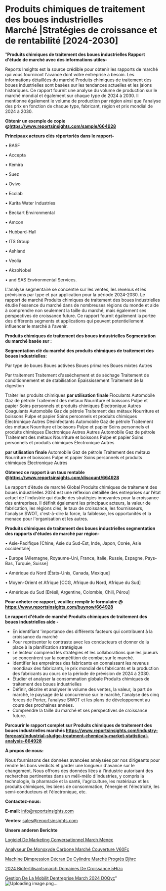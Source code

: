 # Produits chimiques de traitement des boues industrielles Marché |Stratégies de croissance et de rentabilité [2024-2030]

"<strong>Produits chimiques de traitement des boues industrielles Rapport d'étude de marché avec des informations utiles-</strong>

Reports Insights est la source crédible pour obtenir les rapports de marché qui vous fourniront l'avance dont votre entreprise a besoin. Les informations détaillées du marché Produits chimiques de traitement des boues industrielles sont basées sur les tendances actuelles et les jalons historiques. Ce rapport fournit une analyse du volume de production sur le marché mondial et également sur chaque type de 2024 à 2030. Il mentionne également le volume de production par région ainsi que l'analyse des prix en fonction de chaque type, fabricant, région et prix mondial de 2024 à 2030.

<strong><b>Obtenir un exemple de copie @</b></strong><a href=https://www.reportsinsights.com/sample/664928><strong><b>https://www.reportsinsights.com/sample/664928</b></strong></a>

<b>Principaux acteurs clés répertoriés dans le rapport-</b>

<b> </b>• BASF

• Accepta

• Kemira

• Suez

• Ovivo

• Ecolab

• Kurita Water Industries

• Beckart Environmental

• Amcon

• Hubbard-Hall

• ITS Group

• Ashland

• Veolia

• AkzoNobel

• and SAS Environmental Services.

L'analyse segmentaire se concentre sur les ventes, les revenus et les prévisions par type et par application pour la période 2024-2030. Le rapport de marché Produits chimiques de traitement des boues industrielles étudie l'essence du marché dans de nombreuses régions du monde et aide à comprendre non seulement la taille du marché, mais également ses perspectives de croissance future. Ce rapport fournit également la portée des différents segments et applications qui peuvent potentiellement influencer le marché à l'avenir.

<strong>Produits chimiques de traitement des boues industrielles Segmentation du marché basée sur :</strong>

<strong> Segmentation clé du marché des produits chimiques de traitement des boues industrielles: </strong>

Par type de boues
Boues activées
Boues primaires
Boues mixtes
Autres

Par traitement
Traitement d'assèchement et de séchage
Traitement de conditionnement et de stabilisation
Épaississement
Traitement de la digestion

Traiter les produits chimiques <strong> par utilisation finale </strong>
Floculants
Automobile
Gaz de pétrole
Traitement des métaux
Nourriture et boissons
Pulpe et papier
Soins personnels et produits chimiques
Électronique
Autres
Coagulants
Automobile
Gaz de pétrole
Traitement des métaux
Nourriture et boissons
Pulpe et papier
Soins personnels et produits chimiques
Électronique
Autres
Désinfectants
Automobile
Gaz de pétrole
Traitement des métaux
Nourriture et boissons
Pulpe et papier
Soins personnels et produits chimiques
Électronique
Autres
Autres
Automobile
Gaz de pétrole
Traitement des métaux
Nourriture et boissons
Pulpe et papier
Soins personnels et produits chimiques
Électronique
Autres

<strong> par utilisation finale </strong>
Automobile
Gaz de pétrole
Traitement des métaux
Nourriture et boissons
Pulpe et papier
Soins personnels et produits chimiques
Électronique
Autres

<strong><b>Obtenez ce rapport à un taux rentable @</b></strong><a href=https://www.reportsinsights.com/discount/664928><strong><b>https://www.reportsinsights.com/discount/664928</b></strong></a>

Le rapport d’étude de marché Global Produits chimiques de traitement des boues industrielles 2024 est une réflexion détaillée des entreprises sur l’état actuel de l’industrie qui étudie des stratégies innovantes pour la croissance des entreprises. Il définit également les principaux acteurs, la valeur de fabrication, les régions clés, le taux de croissance, les fournisseurs, l'analyse SWOT, c'est-à-dire la force, la faiblesse, les opportunités et la menace pour l'organisation et les autres.

<strong>Produits chimiques de traitement des boues industrielles segmentation des rapports d'études de marché par région-</strong>

• Asie-Pacifique [Chine, Asie du Sud-Est, Inde, Japon, Corée, Asie occidentale]

• Europe [Allemagne, Royaume-Uni, France, Italie, Russie, Espagne, Pays-Bas, Turquie, Suisse]

• Amérique du Nord [États-Unis, Canada, Mexique]

• Moyen-Orient et Afrique [CCG, Afrique du Nord, Afrique du Sud]

• Amérique du Sud [Brésil, Argentine, Colombie, Chili, Pérou]

<strong>Pour acheter ce rapport, veuillez remplir le formulaire @   <a href=https://www.reportsinsights.com/buynow/664928>https://www.reportsinsights.com/buynow/664928</a></strong>

<strong>Le rapport d'étude de marché Produits chimiques de traitement des boues industrielles aide -</strong>
<ul>
  <li>En identifiant 'importance des différents facteurs qui contribuent à la croissance du marché</li>
  <li>Pour représenter le contraste avec les conducteurs et donner de la place à la planification stratégique</li>
  <li>Le lecteur comprend les stratégies et les collaborations que les joueurs se concentrent sur la compétition de combat sur le marché.</li>
  <li>Identifier les empreintes des fabricants en connaissant les revenus mondiaux des fabricants, le prix mondial des fabricants et la production des fabricants au cours de la période de prévision de 2024 à 2030.</li>
  <li>Étudier et analyser la consommation globale Produits chimiques de traitement des boues industrielles</li>
  <li>Définir, décrire et analyser le volume des ventes, la valeur, la part de marché, le paysage de la concurrence sur le marché, l'analyse des cinq forces de Porter, l'analyse SWOT et les plans de développement au cours des prochaines années.</li>
  <li>Comprendre la taille du marché et ses perspectives de croissance future.</li>
</ul>

<strong>Parcourir le rapport complet sur Produits chimiques de traitement des boues industrielles marchés <a href=https://www.reportsinsights.com/industry-forecast/industrial-sludge-treatment-chemicals-market-statistical-analysis-664928>https://www.reportsinsights.com/industry-forecast/industrial-sludge-treatment-chemicals-market-statistical-analysis-664928</a></strong>

<strong>À propos de nous:</strong>

Nous fournissons des données avancées analysées par nos dirigeants pour rendre les bons verdicts et garder une longueur d'avance sur le changement. Nous offrons des données liées à l'industrie autorisant des recherches pertinentes dans un méli-mélo d'industries, y compris la technologie, la pharmacie et la santé, l'agriculture, les matériaux et les produits chimiques, les biens de consommation, l'énergie et l'électricité, les semi-conducteurs et l'électronique, etc.

<strong>Contactez-nous:</strong>

<strong>E-mail:</strong> <a href=mailto:info@reportsinsights.com>info@reportsinsights.com</a>

<strong>Ventes</strong>: <a href=mailto:sales@reportsinsights.com>sales@reportsinsights.com</a>

<strong>Unsere anderen Berichte</strong>

<a href=https://www.linkedin.com/pulse/logiciel-de-marketing-conversationnel-march%C3%A9-menec/>Logiciel De Marketing Conversationnel March Menec</a>

<a href=https://www.linkedin.com/pulse/analyseur-de-monoxyde-carbone-marché-couverture-v60fc/>Analyseur De Monoxyde Carbone Marché Couverture V60Fc</a>

<a href=https://www.linkedin.com/pulse/machine-dimpression-décran-de-cylindre-marché-progrès-djhrc/>Machine Dimpression Décran De Cylindre Marché Progrès Djhrc</a>

<a href=https://www.linkedin.com/pulse/2024-biofertilisantsmarch%C3%A9-domaines-de-croissance-5hizc/>2024 Biofertilisantsmarch Domaines De Croissance 5Hizc</a>

<a href=https://www.linkedin.com/pulse/gestion-de-la-mobilit%C3%A9-dentreprise-march%C3%A9-2024-d0qyc/>Gestion De La Mobilit Dentreprise March 2024 D0Qyc</a>"
![Uploading image.png…]()
